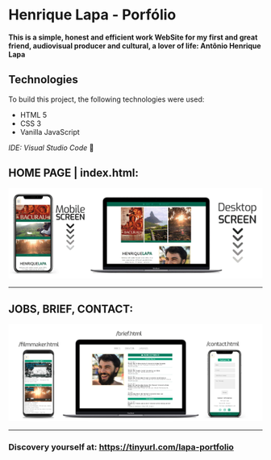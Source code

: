 # Henrique Lapa - Porfólio

**This is a simple, honest and efficient work WebSite for my first and great friend, audiovisual producer and cultural, a lover of life: Antônio Henrique Lapa**

## Technologies

To build this project, the following technologies were used:

* HTML 5
* CSS 3
* Vanilla JavaScript

_IDE: Visual Studio Code_ :blue_heart:

## HOME PAGE | index.html:

![Home ScreenScroll](https://github.com/pedro-samo/lapa_portfolio/blob/master/imagens/readme/Lapa_screen.gif)

__________________________________________________________________________________________________________________________________________________________________________________


## JOBS, BRIEF, CONTACT:

![Jobs, brief, contact screen](https://github.com/pedro-samo/lapa_portfolio/blob/master/imagens/readme/devices.png)


__________________________________________________________________________________________________________________________________________________________________________________

### Discovery yourself at: https://tinyurl.com/lapa-portfolio
